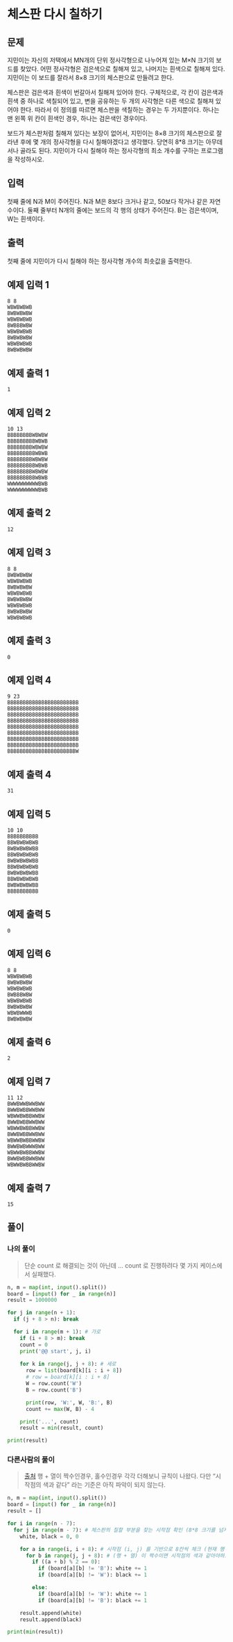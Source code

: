 # 체스판 다시 칠하기

## 문제

지민이는 자신의 저택에서 MN개의 단위 정사각형으로 나누어져 있는 M×N 크기의 보드를 찾았다. 어떤 정사각형은 검은색으로 칠해져 있고, 나머지는 흰색으로 칠해져 있다. 지민이는 이 보드를 잘라서 8×8 크기의 체스판으로 만들려고 한다.

체스판은 검은색과 흰색이 번갈아서 칠해져 있어야 한다. 구체적으로, 각 칸이 검은색과 흰색 중 하나로 색칠되어 있고, 변을 공유하는 두 개의 사각형은 다른 색으로 칠해져 있어야 한다. 따라서 이 정의를 따르면 체스판을 색칠하는 경우는 두 가지뿐이다. 하나는 맨 왼쪽 위 칸이 흰색인 경우, 하나는 검은색인 경우이다.

보드가 체스판처럼 칠해져 있다는 보장이 없어서, 지민이는 8×8 크기의 체스판으로 잘라낸 후에 몇 개의 정사각형을 다시 칠해야겠다고 생각했다. 당연히 8*8 크기는 아무데서나 골라도 된다. 지민이가 다시 칠해야 하는 정사각형의 최소 개수를 구하는 프로그램을 작성하시오.

## 입력

첫째 줄에 N과 M이 주어진다. N과 M은 8보다 크거나 같고, 50보다 작거나 같은 자연수이다. 둘째 줄부터 N개의 줄에는 보드의 각 행의 상태가 주어진다. B는 검은색이며, W는 흰색이다.

## 출력

첫째 줄에 지민이가 다시 칠해야 하는 정사각형 개수의 최솟값을 출력한다.

## 예제 입력 1

```
8 8
WBWBWBWB
BWBWBWBW
WBWBWBWB
BWBBBWBW
WBWBWBWB
BWBWBWBW
WBWBWBWB
BWBWBWBW

```

## 예제 출력 1

```
1

```

## 예제 입력 2

```
10 13
BBBBBBBBWBWBW
BBBBBBBBBWBWB
BBBBBBBBWBWBW
BBBBBBBBBWBWB
BBBBBBBBWBWBW
BBBBBBBBBWBWB
BBBBBBBBWBWBW
BBBBBBBBBWBWB
WWWWWWWWWWBWB
WWWWWWWWWWBWB

```

## 예제 출력 2

```
12

```

## 예제 입력 3

```
8 8
BWBWBWBW
WBWBWBWB
BWBWBWBW
WBWBWBWB
BWBWBWBW
WBWBWBWB
BWBWBWBW
WBWBWBWB

```

## 예제 출력 3

```
0

```

## 예제 입력 4

```
9 23
BBBBBBBBBBBBBBBBBBBBBBB
BBBBBBBBBBBBBBBBBBBBBBB
BBBBBBBBBBBBBBBBBBBBBBB
BBBBBBBBBBBBBBBBBBBBBBB
BBBBBBBBBBBBBBBBBBBBBBB
BBBBBBBBBBBBBBBBBBBBBBB
BBBBBBBBBBBBBBBBBBBBBBB
BBBBBBBBBBBBBBBBBBBBBBB
BBBBBBBBBBBBBBBBBBBBBBW

```

## 예제 출력 4

```
31

```

## 예제 입력 5

```
10 10
BBBBBBBBBB
BBWBWBWBWB
BWBWBWBWBB
BBWBWBWBWB
BWBWBWBWBB
BBWBWBWBWB
BWBWBWBWBB
BBWBWBWBWB
BWBWBWBWBB
BBBBBBBBBB

```

## 예제 출력 5

```
0

```

## 예제 입력 6

```
8 8
WBWBWBWB
BWBWBWBW
WBWBWBWB
BWBBBWBW
WBWBWBWB
BWBWBWBW
WBWBWWWB
BWBWBWBW

```

## 예제 출력 6

```
2

```

## 예제 입력 7

```
11 12
BWWBWWBWWBWW
BWWBWBBWWBWW
WBWWBWBBWWBW
BWWBWBBWWBWW
WBWWBWBBWWBW
BWWBWBBWWBWW
WBWWBWBBWWBW
BWWBWBWWWBWW
WBWWBWBBWWBW
BWWBWBBWWBWW
WBWWBWBBWWBW

```

## 예제 출력 7

```
15
```

## 풀이

### 나의 풀이

> 단순 count 로 해결되는 것이 아닌데 … count 로 진행하려다 몇 가지 케이스에서 실패했다.
> 

``` python
n, m = map(int, input().split())
board = [input() for _ in range(n)]
result = 1000000

for j in range(n + 1):
  if (j + 8 > n): break

  for i in range(m + 1): # 가로
    if (i + 8 > m): break
    count = 0
    print('@@ start', j, i)
    
    for k in range(j, j + 8): # 세로
      row = list(board[k][i : i + 8])
      # row = board[k][i : i + 8]
      W = row.count('W')
      B = row.count('B')

      print(row, 'W:', W, 'B:', B)
      count += max(W, B) - 4

    print('...', count)
    result = min(result, count)

print(result)
```

### 다른사람의 풀이

> [출처](https://ittrue.tistory.com/60)
행 + 열이 짝수인경우, 홀수인경우 각각 더해보니 규칙이 나왔다.
다만 “시작점의 색과 같다” 라는 기준은 아직 파악이 되지 않는다.
> 

``` python
n, m = map(int, input().split())
board = [input() for _ in range(n)]
result = []

for i in range(n - 7):
  for j in range(m - 7): # 체스판의 칠할 부분을 찾는 시작점 확인 (8*8 크기를 넘지 않기 위해서 -7)
    white, black = 0, 0

    for a in range(i, i + 8): # 시작점 (i, j) 를 기반으로 8칸씩 체크 (현재 행 i, 열 j)
      for b in range(j, j + 8): # (행 + 열) 이 짝수이면 시작점의 색과 같아야하고,  홀수이면 시작점의 색과 다른 색이어야야함
        if ((a + b) % 2 == 0):
          if (board[a][b] != 'B'): white += 1
          if (board[a][b] != 'W'): black += 1

        else:
          if (board[a][b] != 'W'): white += 1
          if (board[a][b] != 'B'): black += 1

    result.append(white)
    result.append(black)

print(min(result))
```